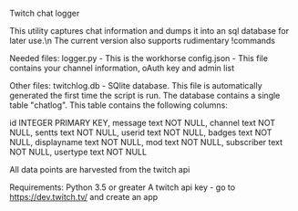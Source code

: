 Twitch chat logger

This utility captures chat information and dumps it into an sql database for later use.\n
The current version also supports rudimentary !commands

Needed files:
logger.py - This is the workhorse
config.json - This file contains your channel information, oAuth key and admin list

Other files:
twitchlog.db - SQlite database. This file is automatically generated the first time the script is run. 
The database contains a single table "chatlog". This table contains the following columns:

id INTEGER PRIMARY KEY, 
message text NOT NULL, 
channel text NOT NULL, 
sentts text NOT NULL, 
userid text NOT NULL, 
badges text NOT NULL, 
displayname text NOT NULL, 
mod text NOT NULL, 
subscriber text NOT NULL, 
usertype text NOT NULL

All data points are harvested from the twitch api
    
Requirements:
Python 3.5 or greater
A twitch api key - go to https://dev.twitch.tv/ and create an app
